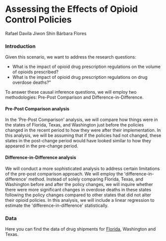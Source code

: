 # Assessing the Effects of Opioid Control Policies

Rafael Davila 
Jiwon Shin 
Bárbara Flores

### Introduction




Given this scenario, we want to address the research questions:

- What is the impact of opioid drug prescription regulations on the volume of opioids prescribed?
- What is the impact of opioid drug prescription regulations on drug overdose deaths?"


To answer these causal inference questions, we will employ two methodologies: Pre-Post Comparison and Difference-in-Difference.

#### Pre-Post Comparison analysis 
In the 'Pre-Post Comparison' analysis, we will compare how things were in the states of Florida, Texas, and Washington just before the policies changed in the recent period to how they were after their implementation. In this analysis, we will be assuming that if the policies had not changed, these states in the post-change period would have looked similar to how they appeared in the pre-change period.


#### Difference-in-Difference analysis


We will conduct a more sophisticated analysis to address certain limitations of the pre-post comparison approach. We will employ the 'difference-in-difference' method. Instead of solely comparing Florida, Texas, and Washington before and after the policy changes, we will inquire whether there were more significant changes in overdose deaths in these states following the policy changes compared to other states that did not alter their opioid policies. In this analysis, we will include a linear regression to estimate the 'difference-in-difference' statistically. 


### Data

Here you can find the data of drug shipments for [Florida](https://dl.dropboxusercontent.com/scl/fi/dzsz8qffzwyz9l3tftvgr/arcos_all_washpost_FL.parquet?rlkey=es6vf6um49wdedjf5ggohuv5d&dl=0), Washington and Texas.
